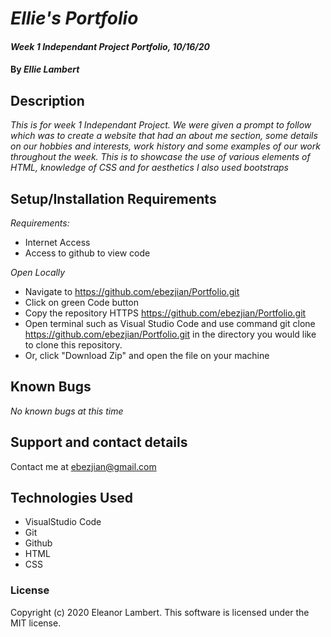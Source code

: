 # _Ellie's Portfolio_ 
#### _Week 1 Independant Project Portfolio, 10/16/20_ 
#### By _Ellie Lambert_ 
## Description 
_This is for week 1 Independant Project. We were given a prompt to follow which was to create a website that had an about me section, some details on our hobbies and interests, work history and some examples of our work throughout the week. This is to showcase the use of various elements of HTML, knowledge of CSS and for aesthetics I also used bootstraps_ 
## Setup/Installation Requirements 
 _Requirements:_
* Internet Access 
* Access to github to view code

_Open Locally_
* Navigate to https://github.com/ebezjian/Portfolio.git
* Click on green Code button
* Copy the repository HTTPS https://github.com/ebezjian/Portfolio.git
* Open terminal such as Visual Studio Code and use command git clone https://github.com/ebezjian/Portfolio.git in the directory you would like to clone this repository.
* Or, click "Download Zip" and open the file on your machine 


## Known Bugs 
_No known bugs at this time_ 
## Support and contact details 
Contact me at ebezjian@gmail.com
## Technologies Used 

* VisualStudio Code
* Git
* Github
* HTML
* CSS

### License 
Copyright (c) 2020 Eleanor Lambert.
This software is licensed under the MIT license.